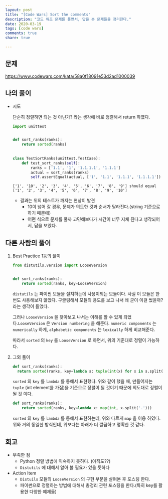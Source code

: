 ```yaml
---
layout: post
title: "[Code Wars] Sort the comments"
description: "코드 워즈 문제를 풀면서, 답을 본 문제들을 정리한다."
date: 2020-03-19
tags: [code wars]
comments: true
share: true

---
```




## 문제

https://www.codewars.com/kata/58a0f18091e53d2ad1000039





## 나의 풀이

*   시도

    단순히 정렬하면 되는 것 아닌가? 라는 생각에 바로 정렬해서 return 하였다.

    ```python
    import unittest
    
    
    def sort_ranks(ranks):
        return sorted(ranks)
        
        
    class TestSortRanks(unittest.TestCase):
        def test_sort_ranks(self):
            ranks = ['1.1', '1', '1.1.1.1', '1.1.1']
            actual = sort_ranks(ranks)
            self.assertEqual(actual, ['1', '1.1', '1.1.1', '1.1.1.1'])
    
    ```

    ```shell
    ['1', '10', '2', '3', '4', '5', '6', '7', '8', '9'] should equal ['1', '2', '3', '4', '5', '6', '7', '8', '9', '10']
    ```

    *   결과는 위의 테스트가 깨지는 현상이 발견
        *   10이 넘어 갈 경우, 문제가 의도한 것과 순서가 달라진다.(string 기준으로 하기 때문에)
        *   어떤 식으로 문제를 풀까 고민해보다가 시간이 너무 지체 된다고 생각되어서, 답을 보았다.



## 다른 사람의 풀이

1.  Best Practice 1등의 풀이

    ```python
    from distutils.version import LooseVersion
    
    
    def sort_ranks(ranks):
        return sorted(ranks, key=LooseVersion)
    ```

    `distutils` 는 파이썬 모듈을 설치하는데 사용이되는 모듈이다. 사실 이 모듈은 한번도 사용해보지 않았다.  구글링해서 모듈의 용도를 보고 나서 왜 굳이 이걸 썼을까? 라는 생각이 들었다.

    그러나 `LooseVersion` 을 찾아보고 나서는 이해를 할 수 있게 되었다.`LooseVersion` 은 `Version numbering` 을 해준다. `numeric components` 는 `numerically` 하게, `alphabetic components` 는 `lexically` 하게 비교해준다.

    따라서 `sorted` 의 `key` 를 `LooseVersion` 로 하면서, 위의 기준대로 정렬이 가능하다.

    

2.  그외 풀이

    ```python
    def sort_ranks(ranks):
      return sorted(ranks, key=lambda s: tuple(int(x) for x in s.split('.')))
    ```

    `sorted` 의 `key` 를 `lambda` 를 통해서 표현했다. 위와 같이 했을 때, 만들어지는 `tuple` (int element를 가짐)을 기준으로 정렬이 될 것이기 때문에 의도대로 정렬이 될 것 이다.

    

    ```python
    def sort_ranks(ranks):
        return sorted(ranks, key=lambda x: map(int, x.split('.')))
    ```

     `sorted` 의 `key` 를 `lambda` 를 통해서 표현하는데, 위와 다르게 `map` 을 이용 하였다. 위와 거의 동일한 방식인데, 위보다는 아래가 더 깔끔하고 명확한 것 같다.



## 회고

*   부족한 점
    *   Python 정렬 방법에 익숙하지 못하다. (아직도??)
    *   `Distutils` 에 대해서 알아 볼 필요가 있을 듯하다
*   Action Item
    *   `Distuils` 모듈의 `LooseVersion` 의 구현 부분을 살펴본 후 포스팅 한다.
    *   파이썬으로 정렬하는 방법에 대해서 총정리 관련 포스팅을 한다.(특히 key를 활용한 다양한 예제들)
